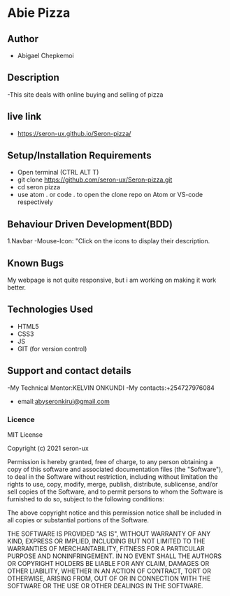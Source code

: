 # Abie Pizza

## Author

- Abigael Chepkemoi

## Description

-This site deals with online buying and selling of pizza

## live link
 - https://seron-ux.github.io/Seron-pizza/

## Setup/Installation Requirements

- Open terminal (CTRL ALT T)
- git clone https://github.com/seron-ux/Seron-pizza.git
- cd seron pizza
- use atom . or code . to open the clone repo on Atom or VS-code respectively


## Behaviour Driven Development(BDD)
1.Navbar
    -Mouse-Icon: "Click on the icons to display their description.
    
## Known Bugs

My webpage is not quite responsive, but i am working on making it work better.

## Technologies Used

- HTML5
- CSS3
- JS
- GIT (for version control)

## Support and contact details
-My Technical Mentor:KELVIN ONKUNDI
-My contacts:+254727976084
- email:abyseronkirui@gmail.com

### Licence
MIT License

Copyright (c) 2021 seron-ux

Permission is hereby granted, free of charge, to any person obtaining a copy of this software and associated documentation files (the "Software"), to deal in the Software without restriction, including without limitation the rights to use, copy, modify, merge, publish, distribute, sublicense, and/or sell copies of the Software, and to permit persons to whom the Software is furnished to do so, subject to the following conditions:

The above copyright notice and this permission notice shall be included in all copies or substantial portions of the Software.

THE SOFTWARE IS PROVIDED "AS IS", WITHOUT WARRANTY OF ANY KIND, EXPRESS OR IMPLIED, INCLUDING BUT NOT LIMITED TO THE WARRANTIES OF MERCHANTABILITY, FITNESS FOR A PARTICULAR PURPOSE AND NONINFRINGEMENT. IN NO EVENT SHALL THE AUTHORS OR COPYRIGHT HOLDERS BE LIABLE FOR ANY CLAIM, DAMAGES OR OTHER LIABILITY, WHETHER IN AN ACTION OF CONTRACT, TORT OR OTHERWISE, ARISING FROM, OUT OF OR IN CONNECTION WITH THE SOFTWARE OR THE USE OR OTHER DEALINGS IN THE SOFTWARE.
